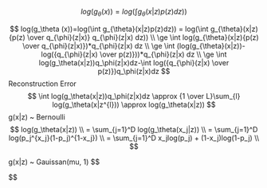 $$
log(g_\theta (x))=log(\int g_{\theta}(x|z)p(z)dz))
$$

$$
log(g_\theta (x))=log(\int g_{\theta}(x|z)p(z)dz)) = log(\int g_{\theta}(x|z){p(z) \over q_{\phi}(z|x)} q_{\phi}(z|x) dz)) \\
\ge \int log(g_{\theta}(x|z){p(z) \over q_{\phi}(z|x)})*q_{\phi}(z|x) dz \\
\ge \int (log(g_{\theta}(x|z))-log({q_{\phi}(z|x) \over p(z)}))*q_{\phi}(z|x) dz \\
\ge \int log(g_\theta(x|z))q_\phi(z|x)dz-\int log({q_{\phi}(z|x) \over p(z)})q_\phi(z|x)dz
$$
Reconstruction Error
$$
\int log(g_\theta(x|z))q_\phi(z|x)dz \approx {1 \over L}\sum_{l} log(g_\theta(x|z^{l})) \approx log(g_\theta(x|z))
$$
g(x|z) ~ Bernoulli
$$
log(g_\theta(x|z)) \\
= \sum_{j=1}^D log(g_\theta(x_j|z)) \\
= \sum_{j=1}^D log(p_j^{x_j}(1-p_j)^{1-x_j}) \\
= \sum_{j=1}^D x_jlog(p_j) + (1-x_j)log(1-p_j) \\
$$

g(x|z) ~ Gauissan(mu, 1)
$$

$$
<!--stackedit_data:
eyJoaXN0b3J5IjpbLTEzMjI0MTU3MTEsLTU4NzQ5NzkyNiwtMT
c4NTkxNCwtMTYwNTA2NzYyNCw4NjA2OTA3MDIsLTk2MTA1MzQz
NV19
-->